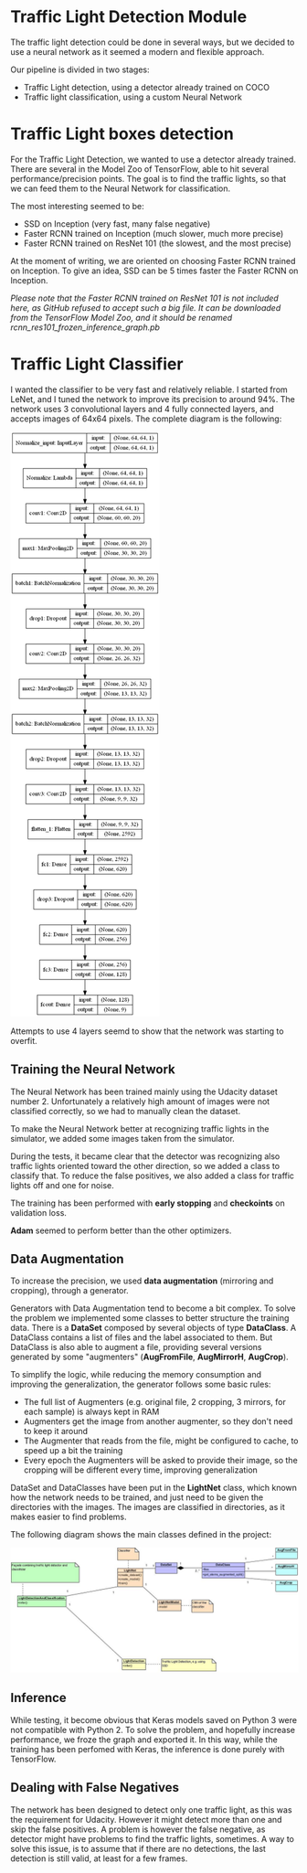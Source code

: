 Traffic Light Detection Module
==

The traffic light detection could be done in several ways, but we decided to use a neural network as it seemed a modern and flexible approach.

Our pipeline is divided in two stages:
* Traffic Light detection, using a detector already trained on COCO
* Traffic light classification, using a custom Neural Network

Traffic Light boxes detection
==
For the Traffic Light Detection, we wanted to use a detector already trained. There are several in the Model Zoo of TensorFlow, able to hit several performance/precision points.
The goal is to find the traffic lights, so that we can feed them to the Neural Network for classification.

The most interesting seemed to be:
- SSD on Inception (very fast, many false negative)
- Faster RCNN trained on Inception (much slower, much more precise)
- Faster RCNN trained on ResNet 101 (the slowest, and the most precise)

At the moment of writing, we are oriented on choosing Faster RCNN trained on Inception.
To give an idea, SSD can be 5 times faster the Faster RCNN on Inception.

*Please note that the Faster RCNN trained on ResNet 101 is not included here, as GitHub refused to accept such a big file. It can be downloaded from the TensorFlow Model Zoo, and it should be renamed rcnn_res101_frozen_inference_graph.pb*

Traffic Light Classifier
===
I wanted the classifier to be very fast and relatively reliable. I started from LeNet, and I tuned the network to improve its precision to around 94%.
The network uses 3 convolutional layers and 4 fully connected layers, and accepts images of 64x64 pixels. The complete diagram is the following:

![CNN Model](model.png)

Attempts to use 4 layers seemd to show that the network was starting to overfit.

## Training the Neural Network

The Neural Network has been trained mainly using the Udacity dataset number 2. Unfortunately a relatively high amount of images were not classified correctly, so we had to manually clean the dataset.

To make the Neural Network better at recognizing traffic lights in the simulator, we added some images taken from the simulator.

During the tests, it became clear that the detector was recognizing also traffic lights oriented toward the other direction, so we added a class to classify that.
To reduce the false positives, we also added a class for traffic lights off and one for noise.

The training has been performed with **early stopping** and **checkoints** on validation loss.

**Adam** seemed to perform better than the other optimizers.

## Data Augmentation
To increase the precision, we used **data augmentation** (mirroring and cropping), through a generator.

Generators with Data Augmentation tend to become a bit complex. To solve the problem we implemented some classes to better structure the training data.
There is a **DataSet** composed by several objects of type **DataClass**. A DataClass contains a list of files and the label associated to them.
But DataClass is also able to augment a file, providing several versions generated by some "augmenters" (**AugFromFile**, **AugMirrorH**, **AugCrop**).

To simplify the logic, while reducing the memory consumption and improving the generalization, the generator follows some basic rules:
* The full list of Augmenters (e.g. original file, 2 cropping, 3 mirrors, for each sample) is always kept in RAM
* Augmenters get the image from another augmenter, so they don't need to keep it around
* The Augmenter that reads from the file, might be configured to cache, to speed up a bit the training
* Every epoch the Augmenters will be asked to provide their image, so the cropping will be different every time, improving generalization

DataSet and DataClasses have been put in the **LightNet** class, which known how the network needs to be trained, and just need to be given the directories with the images. The images are classified in directories, as it makes easier to find problems.

The following diagram shows the main classes defined in the project:

![Classes](classes.jpg)

## Inference
While testing, it become obvious that Keras models saved on Python 3 were not compatible with Python 2. To solve the problem, and hopefully increase performance, we froze the graph and exported it. In this way, while the training has been perfomed with Keras, the inference is done purely with TensorFlow.

## Dealing with False Negatives
The network has been designed to detect only one traffic light, as this was the requirement for Udacity. However it might detect more than one and skip the false positives.
A problem is however the false negative, as detector might have problems to find the traffic lights, sometimes.
A way to solve this issue, is to assume that if there are no detections, the last detection is still valid, at least for a few frames.
